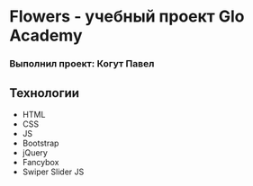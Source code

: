 # Flowers - учебный проект Glo Academy
### Выполнил проект: Когут Павел

## Технологии
- HTML
- CSS
- JS
- Bootstrap
- jQuery
- Fancybox
- Swiper Slider JS

